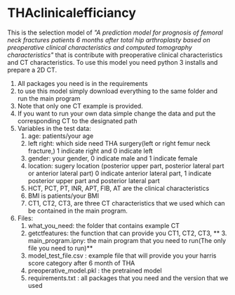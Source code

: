 # THAclinicalefficiancy
This is the selection model of _"A prediction model for prognosis of femoral neck fractures patients 6 months after total hip arthroplasty based on preoperative clinical characteristics and computed tomography characteristics"_ that is contribute with preoperative clinical characteristics and CT characteristics.
To use this model you need python 3 installs and prepare a 2D CT.
1. All packages you need is in the requirements
2. to use this model simply download everything to the same folder and run the main program
3. Note that only one CT example is provided. 
4. If you want to run your own data simple change the data and put the corresponding CT to the designated path
5. Variables in the test data:
    1. age: patients/your age 
    2. left right: which side need THA surgery(left or right femur neck fracture,) 1 indicate right and 0 indicate left
    3. gender: your gender, 0 indicate male and 1 indicate female
    4. location: sugery location (posterior upper part, posterior lateral part or anterior lateral part) 0 indicate anterior lateral part, 1 indicate posterior upper part and posterior lateral part
    5. HCT, PCT, PT, INR, APT, FIB, AT are the clinical characteristics 
    6. BMI is patients/your BMI
    7. CT1, CT2, CT3, are three CT characteristics that we used which can be contained in the main program.
6. Files: 
    1. what_you_need: the folder that contains example CT
    2. getctfeatures: the function that can provide you CT1, CT2, CT3,
**    3. main_program.ipny: the main program that you need to run(The only file you need to run)**
    4. model_test_file.csv : example file that will provide you your harris score category after 6 month of THA
    5. preoperative_model.pkl : the pretrained model
    6. requirements.txt : all packages that you need and the version that we used
